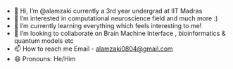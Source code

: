 - 👋 Hi, I’m @alamzaki currently a 3rd year undergrad at IIT Madras 
- 👀 I’m interested in computational neuroscience field and much more :)
- 🌱 I’m currently learning everything which feels interesting to me!
- 💞️ I’m looking to collaborate on Brain Machine Interface , bioinformatics & quantum models etc 
- 📫 How to reach me Email - alamzaki0804@gmail.com
- 😄 Pronouns: He/Him
  

<!---
alamzaki/alamzaki is a ✨ special ✨ repository because its `README.md` (this file) appears on your GitHub profile.
You can click the Preview link to take a look at your changes.
--->
